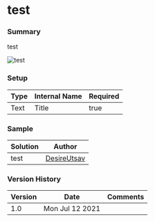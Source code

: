 
# test

### Summary
test

![test](https://github.com/DesireUtsav/sp-list-formatting/blob/main/View/test/screenshot.png)
			
### Setup
| Type| Internal Name| Required |
| ------ | ----------- | ----|
| Text | Title| true |

		
### Sample
| Solution | Author |
| ------ | ----------- |
| test   | [DesireUtsav](https://github.com/DesireUtsav) |

### Version History
| Version | Date | Comments |
| ------ | ----------- | ----|
| 1.0	 | Mon Jul 12 2021 |
		